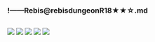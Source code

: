 ### !——Rebis@rebisdungeonR18★★☆.md
![]()

![](https://pbs.twimg.com/media/D9KnMuyU4AA0pCQ.jpg)
![](https://pbs.twimg.com/media/D9KlfpYU4AEDqOe.jpg)
![](https://pbs.twimg.com/media/D8n5Al2UYAAM1CD.jpg)
![](https://pbs.twimg.com/media/D9_C_pDUcAAC7qU.jpg)
![](https://pbs.twimg.com/media/D8n5ByUU0AAe2oM.jpg)
